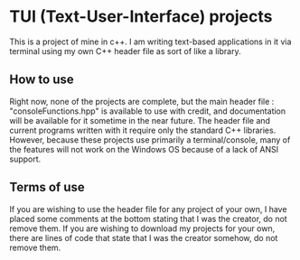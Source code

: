 # TUI (Text-User-Interface) projects
This is a project of mine in c++. I am writing text-based applications in it via terminal using my own C++ header file as sort of like a library.

## How to use

Right now, none of the projects are complete, but the main header file : "consoleFunctions.hpp" is available to use with credit, and documentation will be available for it sometime in the near future.
The header file and current programs written with it require only the standard C++ libraries. However, because these projects use primarily a terminal/console, many of the features will not work on the Windows OS because of a lack of ANSI support.

## Terms of use
If you are wishing to use the header file for any project of your own, I have placed some comments at the bottom stating that I was the creator, do not remove them.
If you are wishing to download my projects for your own, there are lines of code that state that I was the creator somehow, do not remove them.
 


